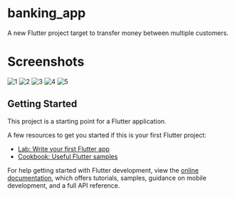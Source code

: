 # banking_app

A new Flutter project target to transfer money between multiple customers.

# Screenshots
![1](https://user-images.githubusercontent.com/101002059/189661150-769d4334-d936-4214-bcc1-16b3ecd12d03.png)
![2](https://user-images.githubusercontent.com/101002059/189661155-2c8e9d41-135d-42cf-b1ef-60c7873abd50.png)
![3](https://user-images.githubusercontent.com/101002059/189661160-35649103-22d3-48c6-8faf-62f4fb25d59c.png)
![4](https://user-images.githubusercontent.com/101002059/189661142-98e65caf-2144-4aa7-9012-56d9cf871eba.png)
![5](https://user-images.githubusercontent.com/101002059/189661148-760383fd-0cb7-471c-a216-a7972a8f3d8e.png)


## Getting Started

This project is a starting point for a Flutter application.

A few resources to get you started if this is your first Flutter project:

- [Lab: Write your first Flutter app](https://docs.flutter.dev/get-started/codelab)
- [Cookbook: Useful Flutter samples](https://docs.flutter.dev/cookbook)

For help getting started with Flutter development, view the
[online documentation](https://docs.flutter.dev/), which offers tutorials,
samples, guidance on mobile development, and a full API reference.
